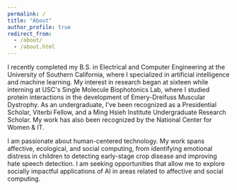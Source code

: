 ```yaml
---
permalink: /
title: "About"
author_profile: true
redirect_from: 
  - /about/
  - /about.html
---
```


I recently completed my B.S. in Electrical and Computer Engineering at the University of Southern California, where I specialized in artificial intelligence and machine learning. My interest in research began at sixteen while interning at USC's Single Molecule Biophotonics Lab, where I studied protein interactions in the development of Emery-Dreifuss Muscular Dystrophy. As an undergraduate, I've been recognized as a Presidential Scholar, Viterbi Fellow, and a Ming Hsieh Institute Undergraduate Research Scholar. My work has also been recognized by the National Center for Women & IT.

I am passionate about human-centered technology. My work spans affective, ecological, and social computing, from identifying emotional distress in children to detecting early-stage crop disease and improving hate speech detection. I am seeking opportunities that allow me to explore socially impactful applications of AI in areas related to affective and social computing.




